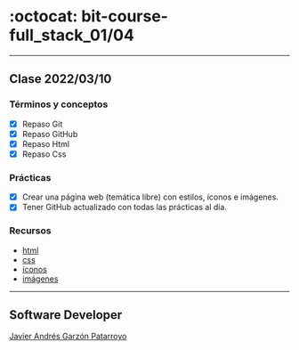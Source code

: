 # :octocat: bit-course-full_stack_01/04
- - -
## Clase 2022/03/10
### Términos y conceptos
* [x] Repaso Git
* [x] Repaso GitHub
* [x] Repaso Html
* [x] Repaso Css
### Prácticas
* [x] Crear una página web (temática libre) con estilos, íconos e imágenes.
* [x] Tener GitHub actualizado con todas las prácticas al día.
### Recursos
* [html](https://htmlreference.io/)
* [css](https://cssreference.io/)
* [íconos](https://fontawesome.com/)
* [imágenes](https://unsplash.com/)
- - -
## Software Developer
[Javier Andrés Garzón Patarroyo](https://javierandres.dev)
